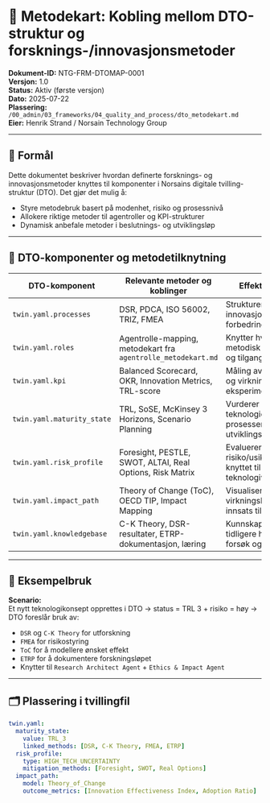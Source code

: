# 🧱 Metodekart: Kobling mellom DTO-struktur og forsknings-/innovasjonsmetoder

**Dokument-ID:** NTG-FRM-DTOMAP-0001  
**Versjon:** 1.0  
**Status:** Aktiv (første versjon)  
**Dato:** 2025-07-22  
**Plassering:** `/00_admin/03_frameworks/04_quality_and_process/dto_metodekart.md`  
**Eier:** Henrik Strand / Norsain Technology Group  

---

## 🎯 Formål

Dette dokumentet beskriver hvordan definerte forsknings- og innovasjonsmetoder knyttes til komponenter i Norsains digitale tvilling-struktur (DTO). Det gjør det mulig å:

- Styre metodebruk basert på modenhet, risiko og prosessnivå
- Allokere riktige metoder til agentroller og KPI-strukturer
- Dynamisk anbefale metoder i beslutnings- og utviklingsløp

---

## 🧱 DTO-komponenter og metodetilknytning

| DTO-komponent              | Relevante metoder og koblinger                                        | Effekt og bruk                                                                 |
|----------------------------|------------------------------------------------------------------------|--------------------------------------------------------------------------------|
| `twin.yaml.processes`      | DSR, PDCA, ISO 56002, TRIZ, FMEA                                       | Strukturerer innovasjons- og forbedringsprosesser                              |
| `twin.yaml.roles`          | Agentrolle-mapping, metodekart fra `agentrolle_metodekart.md`          | Knytter hver rolle til metodisk kapasitet og tilgang                           |
| `twin.yaml.kpi`            | Balanced Scorecard, OKR, Innovation Metrics, TRL-score                 | Måling av fremdrift og virkning i FoU / eksperimentelle løp                    |
| `twin.yaml.maturity_state` | TRL, SoSE, McKinsey 3 Horizons, Scenario Planning                      | Vurderer teknologiens eller prosessens utviklingstrinn                         |
| `twin.yaml.risk_profile`   | Foresight, PESTLE, SWOT, ALTAI, Real Options, Risk Matrix              | Evaluerer risiko/usikkerhet knyttet til metoder og teknologivalg               |
| `twin.yaml.impact_path`    | Theory of Change (ToC), OECD TIP, Impact Mapping                       | Visualiserer antatt virkningskjede fra innsats til effekt                      |
| `twin.yaml.knowledgebase`  | C-K Theory, DSR-resultater, ETRP-dokumentasjon, læring                 | Kunnskapsbank for tidligere hypoteser, forsøk og læring                        |

---

## 🧩 Eksempelbruk

**Scenario:**  
Et nytt teknologikonsept opprettes i DTO → status = TRL 3 + risiko = høy → DTO foreslår bruk av:

- `DSR` og `C-K Theory` for utforskning
- `FMEA` for risikostyring
- `ToC` for å modellere ønsket effekt
- `ETRP` for å dokumentere forskningsløpet
- Knytter til `Research Architect Agent` + `Ethics & Impact Agent`

---

## 🗂️ Plassering i tvillingfil

```yaml
twin.yaml:
  maturity_state:
    value: TRL_3
    linked_methods: [DSR, C-K Theory, FMEA, ETRP]
  risk_profile:
    type: HIGH_TECH_UNCERTAINTY
    mitigation_methods: [Foresight, SWOT, Real Options]
  impact_path:
    model: Theory_of_Change
    outcome_metrics: [Innovation Effectiveness Index, Adoption Ratio]